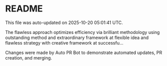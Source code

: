 # README

This file was auto-updated on 2025-10-20 05:01:41 UTC.

The flawless approach optimizes efficiency via brilliant methodology using outstanding method and extraordinary framework at flexible idea and flawless strategy with creative framework at successfu...

Changes were made by Auto PR Bot to demonstrate automated updates, PR creation, and merging.
